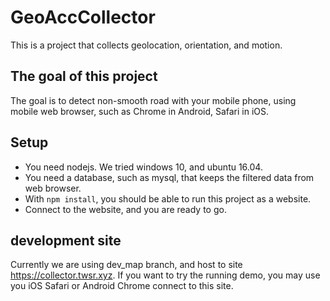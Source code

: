 # GeoAccCollector
This is a project that collects geolocation, orientation, and motion.

## The goal of this project
The goal is to detect non-smooth road with your mobile phone, using mobile web browser, such as Chrome in Android, Safari in iOS.

## Setup
 * You need nodejs. We tried windows 10, and ubuntu 16.04.
 * You need a database, such as mysql, that keeps the filtered data from web browser.
 * With ```npm install```, you should be able to run this project as a website.
 * Connect to the website, and you are ready to go.

## development site
Currently we are using dev_map branch, and host to site https://collector.twsr.xyz.
If you want to try the running demo, you may use you iOS Safari or Android Chrome connect to this site.
